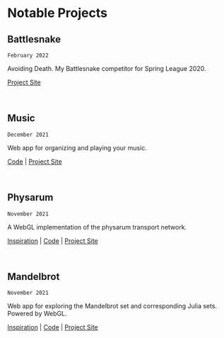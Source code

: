 # Notable Projects

## Battlesnake
`February 2022`

Avoiding Death. My Battlesnake competitor for Spring League 2020.

[Project Site](https://play.battlesnake.com/u/brandosha/avoiding-death/)

<br>

## Music
`December 2021`

Web app for organizing and playing your music.

[Code](https://github.com/brandosha/music)
|
[Project Site](https://brandosha.github.io/music)

<br>

## Physarum
`November 2021`

A WebGL implementation of the physarum transport network.

[Inspiration](https://youtu.be/X-iSQQgOd1A)
|
[Code](https://github.com/brandosha/physarum)
|
[Project Site](https://brandosha.github.io/physarum)

<br>

## Mandelbrot
`November 2021`

Web app for exploring the Mandelbrot set and corresponding Julia sets. Powered by WebGL.

[Inspiration](https://youtu.be/LqbZpur38nw)
|
[Code](https://replit.com/@brandosha/mandelbrot)
|
[Project Site](https://mandelbrot.brandosha.repl.co)